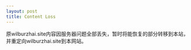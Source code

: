 ```yaml
---
layout: post
title: Content Loss
---
```

原wilburzhai.site内容因服务器问题全部丢失，暂时将能恢复的部分转移到本站，并重定向wilburzhai.site到本网站。